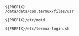 ```
${PREFIX}
/data/data/com.termux/files/usr
```

`${PREFIX}/etc/motd`

`${PREFIX}/etc/termux-login.sh`
